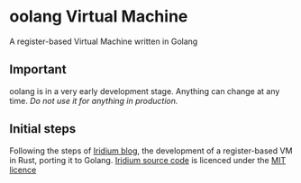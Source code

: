 # oolang Virtual Machine
A register-based Virtual Machine written in Golang

## Important
oolang is in a very early development stage. Anything can change at any time. *Do not use it for anything in production.*

## Initial steps
Following the steps of [Iridium blog](https://blog.subnetzero.io/categories/iridium), the development of a register-based VM in Rust, porting it to Golang.
[Iridium source code](https://gitlab.com/subnetzero/iridium) is licenced under the [MIT licence](https://gitlab.com/subnetzero/iridium/blob/master/LICENSE.md)